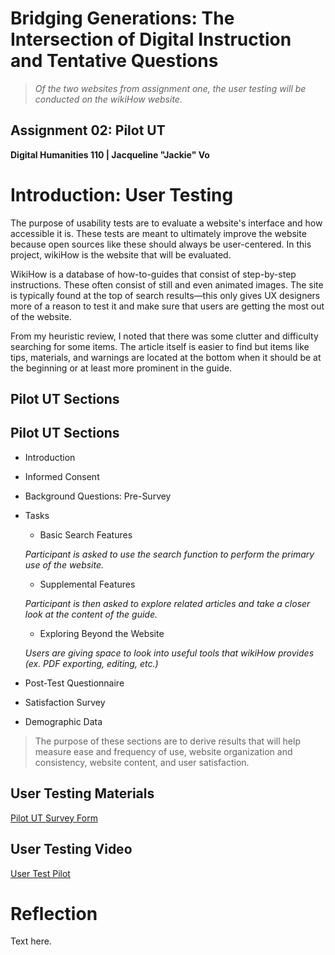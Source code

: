 # Bridging Generations: The Intersection of Digital Instruction and Tentative Questions

> *Of the two websites from assignment one, the user testing will be conducted on the wikiHow website.*
 
## Assignment 02: Pilot UT ##
__Digital Humanities 110 | Jacqueline "Jackie" Vo__

# Introduction: User Testing #

The purpose of usability tests are to evaluate a website's interface and how accessible it is. These tests are meant to ultimately improve the website because open sources like these should always be user-centered. In this project, wikiHow is the website that will be evaluated. 

WikiHow is a database of how-to-guides that consist of step-by-step instructions. These often consist of still and even animated images. The site is typically found at the top of search results—this only gives UX designers more of a reason to test it and make sure that users are getting the most out of the website. 

From my heuristic review, I noted that there was some clutter and difficulty searching for some items. The article itself is easier to find but items like tips, materials, and warnings are located at the bottom when it should be at the beginning or at least more prominent in the guide. 

## Pilot UT Sections ##

## Pilot UT Sections ##

* Introduction
* Informed Consent
* Background Questions: Pre-Survey
* Tasks
  * Basic Search Features

  *Participant is asked to use the search function to perform the primary use of the website.*
  
  * Supplemental Features

  *Participant is then asked to explore related articles and take a closer look at the content of the guide.*
  
  * Exploring Beyond the Website

  *Users are giving space to look into useful tools that wikiHow provides (ex. PDF exporting, editing, etc.)*
  
* Post-Test Questionnaire 
* Satisfaction Survey
* Demographic Data

> The purpose of these sections are to derive results that will help measure ease and frequency of use, website organization and consistency, website content, and user satisfaction.

## User Testing Materials ##

[Pilot UT Survey Form](https://forms.gle/EURnt27q63tjCQHZA)

## User Testing Video ##

[User Test Pilot](https://drive.google.com/file/d/1s5oI9HVBhYadpvylVcX8GzZwMlaPg1me/view?usp=sharing)

# Reflection #

Text here.
